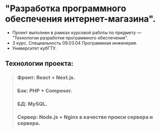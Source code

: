 # "Разработка программного обеспечения интернет-магазина".
- Проект выполнен в рамках курсовой работы по предмету — "Технологии разработки программного обеспечения".
- 3 курс. Специальность 09.03.04 Программная инженерия.
- Университет кубГТУ. 
  
## Технологии проекта:
  > ### Фронт: React + Next.js.
  > ### Бэк: PHP + Composer.
  > ### БД: MySQL.
  > ### Сервер: Node.js + Nginx в качестве прокси сервера и сервера.
